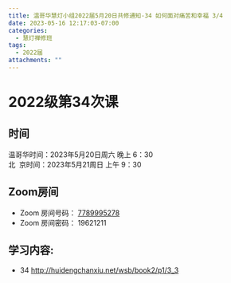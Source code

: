 ```yaml
---
title: 温哥华慧灯小组2022届5月20日共修通知-34 如何面对痛苦和幸福 3/4
date: 2023-05-16 12:17:03-07:00
categories:
  - 慧灯禅修班
tags:
  - 2022届
attachments: ""
---
```

# 2022级第34次课

## 时间

温哥华时间：2023年5月20日周六 晚上 6：30\
北  京时间：2023年5月21周日 上午 9：30

## Zoom房间

* Zoom 房间号码： [7789995278](https://us02web.zoom.us/j/7789995278?pwd=VjZmbWJFY2k2K0E5RVB2cTNIQmhqUT09)
* Zoom 房间密码： 19621211

## 学习内容:

* 34 <http://huidengchanxiu.net/wsb/book2/p1/3_3>